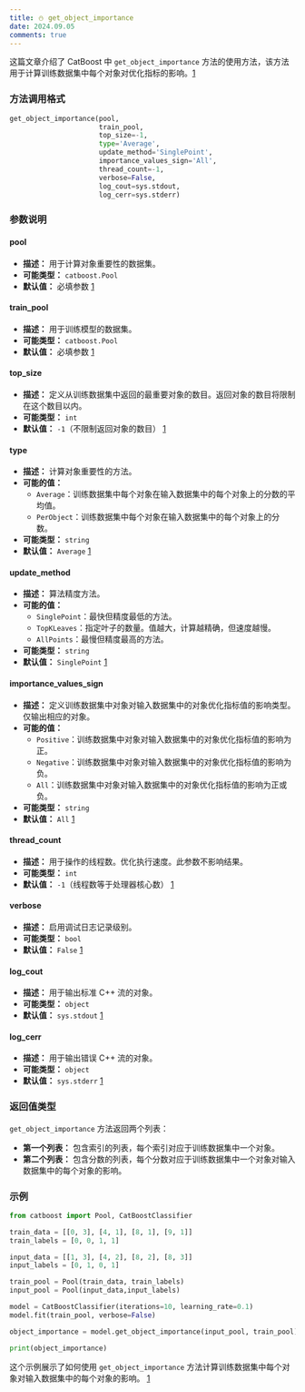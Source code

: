 ```yaml
---
title: ⛄ get_object_importance
date: 2024.09.05
comments: true
---
```


这篇文章介绍了 CatBoost 中 `get_object_importance` 方法的使用方法，该方法用于计算训练数据集中每个对象对优化指标的影响。[1](https://catboost.ai/en/docs/concepts/python-reference_catboost_get_object_importance)

### 方法调用格式

```python
get_object_importance(pool,
                      train_pool,
                      top_size=-1,
                      type='Average',
                      update_method='SinglePoint',
                      importance_values_sign='All',
                      thread_count=-1,
                      verbose=False,
                      log_cout=sys.stdout,
                      log_cerr=sys.stderr)
```

### 参数说明

#### pool

* **描述：** 用于计算对象重要性的数据集。
* **可能类型：** `catboost.Pool`
* **默认值：** 必填参数 [1](https://catboost.ai/en/docs/concepts/python-reference_catboost_get_object_importance)

#### train_pool

* **描述：** 用于训练模型的数据集。
* **可能类型：** `catboost.Pool`
* **默认值：** 必填参数 [1](https://catboost.ai/en/docs/concepts/python-reference_catboost_get_object_importance)

#### top_size

* **描述：** 定义从训练数据集中返回的最重要对象的数目。返回对象的数目将限制在这个数目以内。
* **可能类型：** `int`
* **默认值：** `-1`（不限制返回对象的数目） [1](https://catboost.ai/en/docs/concepts/python-reference_catboost_get_object_importance)

#### type

* **描述：** 计算对象重要性的方法。
* **可能的值：**
  * `Average`：训练数据集中每个对象在输入数据集中的每个对象上的分数的平均值。
  * `PerObject`：训练数据集中每个对象在输入数据集中的每个对象上的分数。
* **可能类型：** `string`
* **默认值：** `Average` [1](https://catboost.ai/en/docs/concepts/python-reference_catboost_get_object_importance)

#### update_method

* **描述：** 算法精度方法。
* **可能的值：**
  * `SinglePoint`：最快但精度最低的方法。
  * `TopKLeaves`：指定叶子的数量。值越大，计算越精确，但速度越慢。
  * `AllPoints`：最慢但精度最高的方法。
* **可能类型：** `string`
* **默认值：** `SinglePoint` [1](https://catboost.ai/en/docs/concepts/python-reference_catboost_get_object_importance)

#### importance_values_sign

* **描述：** 定义训练数据集中对象对输入数据集中的对象优化指标值的影响类型。仅输出相应的对象。
* **可能的值：**
  * `Positive`：训练数据集中对象对输入数据集中的对象优化指标值的影响为正。
  * `Negative`：训练数据集中对象对输入数据集中的对象优化指标值的影响为负。
  * `All`：训练数据集中对象对输入数据集中的对象优化指标值的影响为正或负。
* **可能类型：** `string`
* **默认值：** `All` [1](https://catboost.ai/en/docs/concepts/python-reference_catboost_get_object_importance)

#### thread_count

* **描述：** 用于操作的线程数。优化执行速度。此参数不影响结果。
* **可能类型：** `int`
* **默认值：** `-1`（线程数等于处理器核心数） [1](https://catboost.ai/en/docs/concepts/python-reference_catboost_get_object_importance)

#### verbose

* **描述：** 启用调试日志记录级别。
* **可能类型：** `bool`
* **默认值：** `False` [1](https://catboost.ai/en/docs/concepts/python-reference_catboost_get_object_importance)

#### log_cout

* **描述：** 用于输出标准 C++ 流的对象。
* **可能类型：** `object`
* **默认值：** `sys.stdout` [1](https://catboost.ai/en/docs/concepts/python-reference_catboost_get_object_importance)

#### log_cerr

* **描述：** 用于输出错误 C++ 流的对象。
* **可能类型：** `object`
* **默认值：** `sys.stderr` [1](https://catboost.ai/en/docs/concepts/python-reference_catboost_get_object_importance)

### 返回值类型

`get_object_importance` 方法返回两个列表：

* **第一个列表：** 包含索引的列表，每个索引对应于训练数据集中一个对象。
* **第二个列表：** 包含分数的列表，每个分数对应于训练数据集中一个对象对输入数据集中的每个对象的影响。

### 示例

```python
from catboost import Pool, CatBoostClassifier

train_data = [[0, 3], [4, 1], [8, 1], [9, 1]]
train_labels = [0, 0, 1, 1]

input_data = [[1, 3], [4, 2], [8, 2], [8, 3]]
input_labels = [0, 1, 0, 1]

train_pool = Pool(train_data, train_labels)
input_pool = Pool(input_data,input_labels)

model = CatBoostClassifier(iterations=10, learning_rate=0.1)
model.fit(train_pool, verbose=False)

object_importance = model.get_object_importance(input_pool, train_pool)

print(object_importance)
```

这个示例展示了如何使用 `get_object_importance` 方法计算训练数据集中每个对象对输入数据集中的每个对象的影响。 [1](https://catboost.ai/en/docs/concepts/python-reference_catboost_get_object_importance)